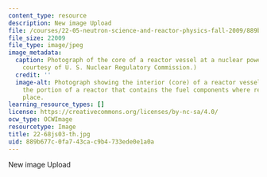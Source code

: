 ```yaml
---
content_type: resource
description: New image Upload
file: /courses/22-05-neutron-science-and-reactor-physics-fall-2009/889b677c0fa743cac9b4733ede0e1a0a_22-68js03-th.jpg
file_size: 22009
file_type: image/jpeg
image_metadata:
  caption: Photograph of the core of a reactor vessel at a nuclear power plant. (Photo
    courtesy of U. S. Nuclear Regulatory Commission.)
  credit: ''
  image-alt: Photograph showing the interior (core) of a reactor vessel. A core is
    the portion of a reactor that contains the fuel components where reactions take
    place.
learning_resource_types: []
license: https://creativecommons.org/licenses/by-nc-sa/4.0/
ocw_type: OCWImage
resourcetype: Image
title: 22-68js03-th.jpg
uid: 889b677c-0fa7-43ca-c9b4-733ede0e1a0a
---
```

New image Upload